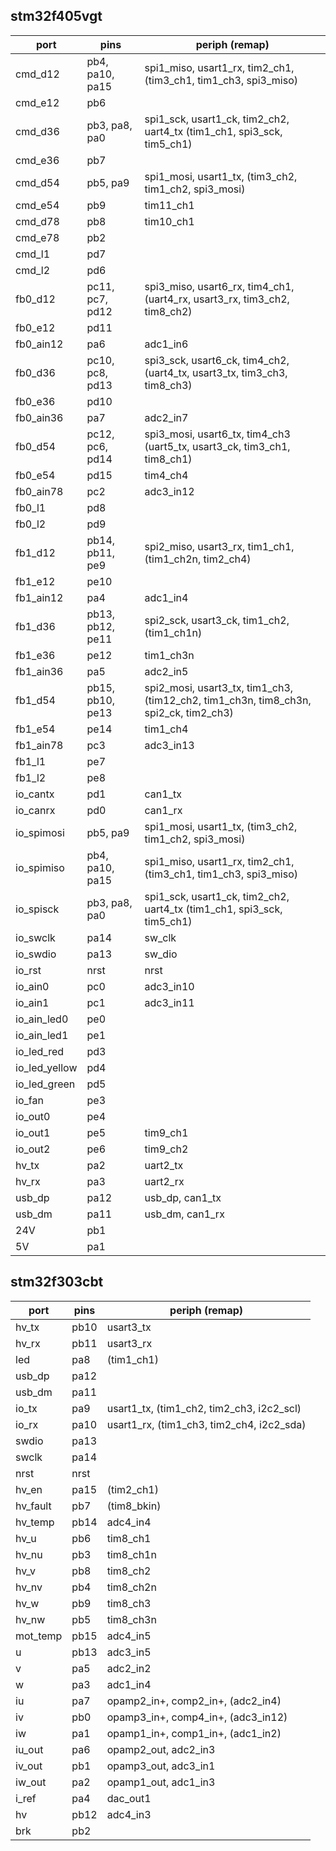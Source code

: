 ## stm32f405vgt

| port | pins | periph (remap) |
| --- | --- | --- |
| cmd_d12 | pb4, pa10, pa15 | spi1_miso, usart1_rx, tim2_ch1, (tim3_ch1, tim1_ch3, spi3_miso) |
| cmd_e12 | pb6 | |
| cmd_d36 | pb3, pa8, pa0 | spi1_sck, usart1_ck, tim2_ch2, uart4_tx (tim1_ch1, spi3_sck, tim5_ch1) |
| cmd_e36 | pb7 | |
| cmd_d54 | pb5, pa9 | spi1_mosi, usart1_tx, (tim3_ch2, tim1_ch2, spi3_mosi) |
| cmd_e54 | pb9 | tim11_ch1 |
| cmd_d78 | pb8 | tim10_ch1 |
| cmd_e78 | pb2 | |
| cmd_l1 | pd7 | |
| cmd_l2 | pd6 | |
| fb0_d12 | pc11, pc7, pd12 | spi3_miso, usart6_rx, tim4_ch1, (uart4_rx, usart3_rx, tim3_ch2, tim8_ch2) |
| fb0_e12 | pd11 | |
| fb0_ain12 | pa6 | adc1_in6 |
| fb0_d36 | pc10, pc8, pd13 | spi3_sck, usart6_ck, tim4_ch2, (uart4_tx, usart3_tx, tim3_ch3, tim8_ch3) |
| fb0_e36 | pd10 | |
| fb0_ain36 | pa7 | adc2_in7 |
| fb0_d54 | pc12, pc6, pd14 | spi3_mosi, usart6_tx, tim4_ch3 (uart5_tx, usart3_ck, tim3_ch1, tim8_ch1) |
| fb0_e54 | pd15 | tim4_ch4 |
| fb0_ain78 | pc2 | adc3_in12 |
| fb0_l1 | pd8 | |
| fb0_l2 | pd9 | |
| fb1_d12 | pb14, pb11, pe9 | spi2_miso, usart3_rx, tim1_ch1, (tim1_ch2n, tim2_ch4) |
| fb1_e12 | pe10 | |
| fb1_ain12 | pa4 | adc1_in4 |
| fb1_d36 | pb13, pb12, pe11 | spi2_sck, usart3_ck, tim1_ch2, (tim1_ch1n) |
| fb1_e36 | pe12 | tim1_ch3n |
| fb1_ain36 | pa5 | adc2_in5 |
| fb1_d54 | pb15, pb10, pe13 | spi2_mosi, usart3_tx, tim1_ch3, (tim12_ch2, tim1_ch3n, tim8_ch3n, spi2_ck, tim2_ch3) |
| fb1_e54 | pe14 | tim1_ch4 |
| fb1_ain78 | pc3 | adc3_in13 |
| fb1_l1 | pe7 | |
| fb1_l2 | pe8 | |
| io_cantx | pd1 | can1_tx |
| io_canrx | pd0 | can1_rx |
| io_spimosi | pb5, pa9 | spi1_mosi, usart1_tx, (tim3_ch2, tim1_ch2, spi3_mosi) |
| io_spimiso | pb4, pa10, pa15 | spi1_miso, usart1_rx, tim2_ch1, (tim3_ch1, tim1_ch3, spi3_miso) |
| io_spisck | pb3, pa8, pa0 | spi1_sck, usart1_ck, tim2_ch2, uart4_tx (tim1_ch1, spi3_sck, tim5_ch1) |
| io_swclk | pa14 | sw_clk |
| io_swdio | pa13 | sw_dio |
| io_rst | nrst | nrst |
| io_ain0 | pc0 | adc3_in10 |
| io_ain1 | pc1 | adc3_in11 |
| io_ain_led0 | pe0 | |
| io_ain_led1 | pe1 | |
| io_led_red | pd3 | |
| io_led_yellow | pd4 | |
| io_led_green | pd5 | |
| io_fan | pe3 | |
| io_out0 | pe4 | |
| io_out1 | pe5 | tim9_ch1 |
| io_out2 | pe6 | tim9_ch2 |
| hv_tx | pa2 | uart2_tx |
| hv_rx | pa3 | uart2_rx |
| usb_dp | pa12 | usb_dp, can1_tx |
| usb_dm | pa11 | usb_dm, can1_rx |
| 24V | pb1 |  |
| 5V | pa1 |  |

## stm32f303cbt

| port | pins | periph (remap) |
|---|---|---
| hv_tx | pb10 | usart3_tx |
| hv_rx | pb11 | usart3_rx |
| led | pa8 | (tim1_ch1) |
| usb_dp | pa12 | |
| usb_dm | pa11 | |
| io_tx | pa9 | usart1_tx, (tim1_ch2, tim2_ch3, i2c2_scl)|
| io_rx | pa10 | usart1_rx, (tim1_ch3, tim2_ch4, i2c2_sda)|
| swdio | pa13 ||
| swclk | pa14 ||
| nrst | nrst ||
| hv_en | pa15 | (tim2_ch1) |
| hv_fault | pb7 | (tim8_bkin) |
| hv_temp | pb14 | adc4_in4 |
| hv_u | pb6 | tim8_ch1 |
| hv_nu | pb3 | tim8_ch1n |
| hv_v | pb8 | tim8_ch2 |
| hv_nv | pb4 | tim8_ch2n |
| hv_w | pb9 | tim8_ch3 |
| hv_nw | pb5 | tim8_ch3n |
| mot_temp | pb15 | adc4_in5 |
| u | pb13 | adc3_in5 |
| v | pa5 | adc2_in2 |
| w | pa3 | adc1_in4 |
| iu | pa7 | opamp2_in+, comp2_in+, (adc2_in4) |
| iv | pb0| opamp3_in+, comp4_in+, (adc3_in12) |
| iw | pa1 | opamp1_in+, comp1_in+, (adc1_in2) |
| iu_out | pa6 | opamp2_out, adc2_in3 |
| iv_out | pb1 | opamp3_out, adc3_in1 |
| iw_out | pa2 | opamp1_out, adc1_in3 |
| i_ref | pa4 | dac_out1 |
| hv | pb12 | adc4_in3 |
| brk | pb2 ||
